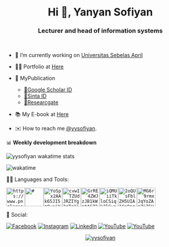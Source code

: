 <h1 align="center">Hi 👋, Yanyan Sofiyan</h1>
<h3 align="center">Lecturer and head of information systems</h3>
<br>

- 🔭 I’m currently working on [Universitas Sebelas April](#)
- 👨‍💻 Portfolio at [Here](https://github.com/yysofiyan/Redme.md)
- 📗 MyPublication

  - [📗Google Scholar ID](https://scholar.google.co.id/citations?user=1Th3oxkAAAAJ&hl=id)
  - [📗Sinta ID](https://sinta.kemdikbud.go.id/authors/detail?id=6655767&view=overview)
  - [📗Researcgate](https://www.researchgate.net/profile/Yanyan_Sofiyan)

- 📚 My E-book at [Here](#)
- ✉️ How to reach me <a href="mailto:yysofiyan@unsap.ac.id">@yysofiyan</a>.<br> 

📊 **Weekly development breakdown**

<!--START_SECTION:waka-->

![yysofiyan wakatime stats](https://github-readme-stats.vercel.app/api/wakatime?username=yysofiyan&layout=compact&hide_title=true&hide_border=true&langs_count=14)

![wakatime](https://wakatime.com/badge/user/26566595-1b62-44e9-bdc1-94bbe94879ec.svg)

<!--END_SECTION:waka-->

👨‍💻 Languages and Tools:

<code><img height="50" src="https://www.pnglogos.com/images/other/angular.svg" alt="https://www.pnglogos.com/images/other/angular.svg"><img height="50" src="https://images-na.ssl-images-amazon.com/images/I/41eVkHJhdRL.png"
alt="#"><img height="50" src="https://santrikoding.com/storage/categories/YoSpx2AAk65JI5z9wsiYMY5z7i3vWCe06VUP3FC0.png" alt="YoSpx2AAk65JI5z9wsiYMY5z7i3vWCe06VUP3FC0.png"><img height="50" src="https://santrikoding.com/storage/categories/cvwITZUdJRZIYg3zTz1iGdRFm08zLb7DIaazo5Cz.png" alt="cvwITZUdJRZIYg3zTz1iGdRFm08zLb7DIaazo5Cz.png"><img height="50" src="https://cdn3.iconfinder.com/data/icons/popular-services-brands/512/node-512.png" alt="GrRE4ZWJzJB1kWatAGZ26BZ0iNZBUUsuZfw8ss4Q.png"><img height="50" src="https://santrikoding.com/storage/categories/iQMUiiTkloCSiqk3lSwpWtxnGqYjbfABjX2tAlHM.png" alt="iQMUiiTkloCSiqk3lSwpWtxnGqYjbfABjX2tAlHM.png"><img height="50" src="https://santrikoding.com/storage/categories/2oQUsFblZH5UIA1Cn8nzOxUh8AO7rbetKxpCqNd7.png" alt="2oQUsFblZH5UIA1Cn8nzOxUh8AO7rbetKxpCqNd7.png"><img height="50" src="https://santrikoding.com/storage/categories/MG6r9rmxJqYoZAzZi75UeFO6dVtDwpyou9Er6htp.png" alt="MG6r9rmxJqYoZAzZi75UeFO6dVtDwpyou9Er6htp.png"><br></code>

👋 Social:

[![Facebook](https://img.shields.io/badge/Facebook-%231877F2.svg?logo=Facebook&logoColor=white)](https://facebook.com/sofiyanyanyan) [![Instagram](https://img.shields.io/badge/Instagram-%23E4405F.svg?logo=Instagram&logoColor=white)](https://instagram.com/yysofiyan)
[![LinkedIn](https://img.shields.io/badge/LinkedIn-%230077B5.svg?logo=linkedin&logoColor=white)](https://linkedin.com/in/yysofiyan)
[![YouTube](https://img.shields.io/badge/YouTube-%23FF0000.svg?logo=YouTube&logoColor=white)](https://bit.ly/3Sf20mT)
[![YouTube](https://img.shields.io/badge/Saweria-%23FF0000.svg?logo=starlingbank&logoColor=white)](https://saweria.co/yysofiyan)

<!-- in your footer -->

<p align="center">
<a href="https://komarev.com/ghpvc/?username=yysofiyan" target="blank"><img align="center"
            src="https://komarev.com/ghpvc/?username=yysofiyan&color=ff69b4" alt="yysofiyan" ></a></p>
